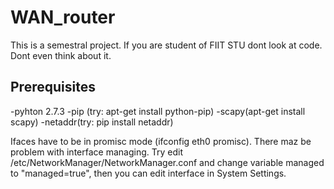 # WAN_router
This is a semestral project. If you are student of FIIT STU dont look at code. Dont even think about it. 

Prerequisites
-------------
 -pyhton 2.7.3
 -pip (try: apt-get install python-pip)
 -scapy(apt-get install scapy)
 -netaddr(try: pip install netaddr)

Ifaces have to be in promisc mode (ifconfig eth0 promisc). There maz be problem with interface managing. Try edit /etc/NetworkManager/NetworkManager.conf and change variable managed to "managed=true", then you can edit interface in System Settings.
